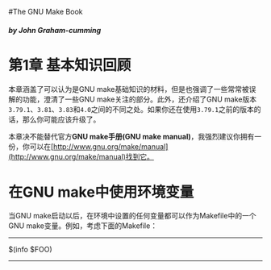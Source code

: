 #The GNU Make Book
#####    by John Graham-cumming

# 第1章 基本知识回顾

本章涵盖了可以认为是GNU make基础知识的材料，但是也强调了一些常常被误解的功能，澄清了一些GNU make关注的部分。此外，还介绍了GNU make版本`3.79.1`、`3.81`、`3.83`和`4.0`之间的不同之处。如果你还在使用`3.79.1`之前的版本的话，那么你可能应该升级了。

本章决不能替代官方**GNU make手册(GNU make manual)**，我强烈建议你拥有一份，你可以在[http://www.gnu.org/make/manual](http://www.gnu.org/make/manual)找到它。

# 在GNU make中使用环境变量

当GNU make启动以后，在环境中设置的任何变量都可以作为Makefile中的一个GNU make变量。例如，考虑下面的Makefile：
***
$(info $FOO)
***
